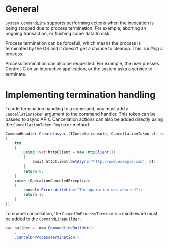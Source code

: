 # General

`System.CommandLine` supports performing actions when the invocation is being stopped due to process termination. For example, aborting an ongoing transaction, or flushing some data to disk.

Process termination can be forcefull, which means the process is terminated by the OS and it doesn't get a chance to cleanup. This is _killing_ a process.

Process termination can also be requested. For example, the user presses Control-C on an interactive application, or the system asks a service to terminate.

# Implementing termination handling

To add termination handling to a command, you must add a `CancellationToken` argument to the command handler. This token can be passed to async APIs. Cancellation actions can also be added directly using the `CancellationToken.Register` method.

```c#
CommandHandler.Create(async (IConsole console, CancellationToken ct) =>
{
    try
    {
        using (var httpClient = new HttpClient())
        {
            await httpClient.GetAsync("http://www.example.com", ct);
        }
        return 0;
    }
    catch (OperationCanceledException)
    {
        console.Error.WriteLine("The operation was aborted");
        return 1;
    }
});
```

To enabel cancellation, the `CancelOnProcessTermination` middleware must be added to the `CommandLineBuilder`.

```c#
var builder =  new CommandLineBuilder()
    . ...
    .CancelOnProcessTermination()
    . ...
```